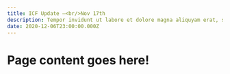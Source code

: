 ```yaml
---
title: ICF Update —<br/>Nov 17th
description: Tempor invidunt ut labore et dolore magna aliquyam erat, sed diam voluptua. At vero eos et accusam et justo duo dolores et ea rebum. Stet clita kasd gubergren, no sea takimata.
date: 2020-12-06T23:00:00.000Z
---
```


# Page content goes here!

